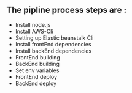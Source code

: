 ## The pipline  process steps are :
- Install node.js
- Install AWS-Cli
- Setting up Elastic beanstalk Cli
- Install frontEnd dependencies
- Install backEnd dependencies
- FrontEnd building
- BackEnd building
- Set env variables
- FrontEnd deploy
- BackEnd deploy
